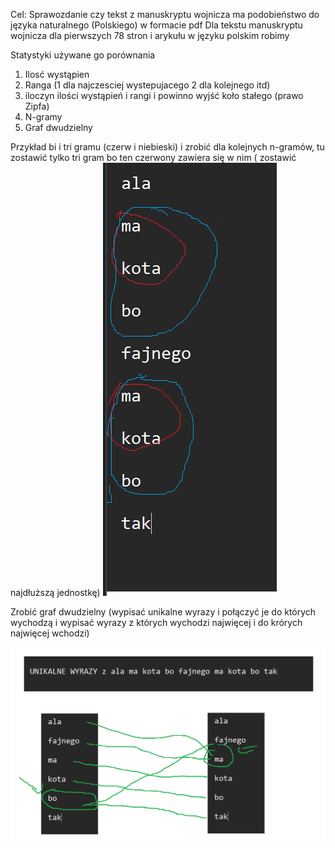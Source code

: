 Cel: 
Sprawozdanie czy tekst z manuskryptu wojnicza ma podobieństwo do języka naturalnego (Polskiego) w formacie pdf
Dla tekstu manuskryptu wojnicza dla pierwszych 78 stron i arykułu w języku polskim robimy

Statystyki używane go porównania

1. Ilosć wystąpien
2. Ranga (1 dla najczesciej wystepujacego 2 dla kolejnego itd)
3. iloczyn ilości wystąpień i rangi i powinno wyjść koło stałego (prawo Zipfa)
4. N-gramy
5. Graf dwudzielny 
   
Przykład bi i tri gramu (czerw i niebieski) i zrobić dla kolejnych n-gramów,
tu zostawić tylko tri gram bo ten czerwony zawiera się w nim ( zostawić najdłuższą jednostkę)
![Alt text](ngramy.png)


Zrobić graf dwudzielny (wypisać unikalne wyrazy i połączyć je do których wychodzą i wypisać wyrazy z których wychodzi najwięcej i do krórych najwięcej wchodzi)


![Alt text](graf_dwudzielny.png)
